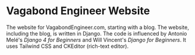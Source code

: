 # Vagabond Engineer Website
The website for VagabondEngineer.com, starting with a blog. The website, including the blog, is written in Django. The code is influenced by Antonio Melé's *Django 4 for Beginners* and Will Vincent's *Django for Beginners*. It uses Tailwind CSS and CKEditor (rich-text editor).
